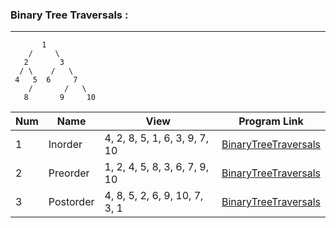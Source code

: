 

### Binary Tree Traversals :

-----------------------

           1
        /     \
       2       3
      / \    /   \
     4   5  6     7
        /       /   \
       8       9     10



| Num | Name      | View                           | Program Link                                                                                   |
|-----|-----------|--------------------------------|------------------------------------------------------------------------------------------------|
| 1   | Inorder   | 4, 2, 8, 5, 1, 6, 3, 9, 7, 10  | [BinaryTreeTraversals](../src/in/sachinshinde/binarytree/traversals/BinaryTreeTraversals.java) |
| 2   | Preorder  | 1, 2, 4, 5, 8, 3, 6, 7, 9, 10  | [BinaryTreeTraversals](../src/in/sachinshinde/binarytree/traversals/BinaryTreeTraversals.java) |
| 3   | Postorder | 4, 8, 5, 2, 6, 9, 10, 7, 3, 1  | [BinaryTreeTraversals](../src/in/sachinshinde/binarytree/traversals/BinaryTreeTraversals.java) |
